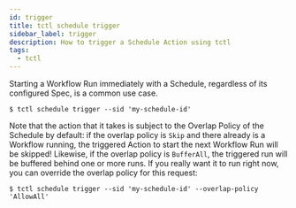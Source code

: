 ```yaml
---
id: trigger
title: tctl schedule trigger
sidebar_label: trigger
description: How to trigger a Schedule Action using tctl
tags:
  - tctl
---
```


Starting a Workflow Run immediately with a Schedule, regardless of its configured Spec, is a common use case.

```shell
$ tctl schedule trigger --sid 'my-schedule-id'
```

Note that the action that it takes is subject to the Overlap Policy of the Schedule by default: if the overlap policy is `Skip` and there already is a Workflow running, the triggered Action to start the next Workflow Run will be skipped! 
Likewise, if the overlap policy is `BufferAll`, the triggered run will be buffered behind one or more runs.
If you really want it to run right now, you can override the overlap policy for this request:

```shell
$ tctl schedule trigger --sid 'my-schedule-id' --overlap-policy 'AllowAll'
```
